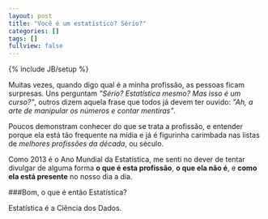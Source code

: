 ```yaml
---
layout: post
title: "Você é um estatístico? Sério?"
categories: []
tags: []
fullview: false
---
```

{% include JB/setup %}

Muitas vezes, quando digo qual é a minha profissão, as pessoas ficam surpresas. Uns perguntam *"Sério? Estatística mesmo? Mas isso é um curso?"*, outros dizem aquela frase que todos já devem ter ouvido: *"Ah, a arte de manipular os números e contar mentiras"*.

Poucos demonstram conhecer do que se trata a profissão, e entender porque ela está tão frequente na mídia e já é figurinha carimbada nas listas de *melhores profissões da década*, ou século.

Como 2013 é o Ano Mundial da Estatística, me senti no dever de tentar divulgar de alguma forma **o que é esta profissão**, **o que ela não é**, e **como ela está presente** no nosso dia a dia.

###Bom, o que é então Estatística?

Estatística é a Ciência dos Dados.